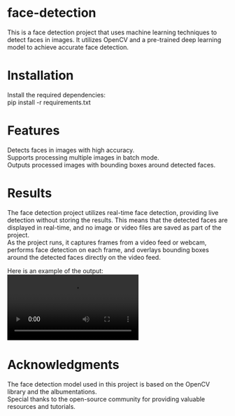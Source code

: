 # face-detection
This is a face detection project that uses machine learning techniques to detect faces in images. It utilizes OpenCV and a pre-trained deep learning model to achieve accurate face detection.</br>

# Installation
Install the required dependencies:<br/>
pip install -r requirements.txt<br/>

# Features
Detects faces in images with high accuracy.<br/>
Supports processing multiple images in batch mode.<br/>
Outputs processed images with bounding boxes around detected faces.<br/>

# Results
The face detection project utilizes real-time face detection, providing live detection without storing the results. This means that the detected faces are displayed in real-time, and no image or video files are saved as part of the project.<br/>
As the project runs, it captures frames from a video feed or webcam, performs face detection on each frame, and overlays bounding boxes around the detected faces directly on the video feed.<br/>

Here is an example of the output:<br/>
![Watch the video](https://github.com/Prink-Hapaliya/face-detection/blob/main/face_detection.mp4)</br>

# Acknowledgments
The face detection model used in this project is based on the OpenCV library and the albumentations.<br/>
Special thanks to the open-source community for providing valuable resources and tutorials.<br/>
